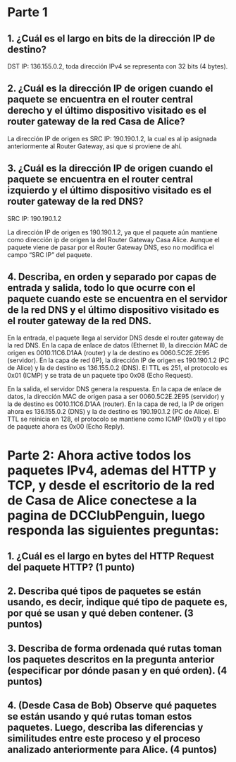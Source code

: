 # Parte 1

## 1. ¿Cuál es el largo en bits de la dirección IP de destino?

DST IP: 136.155.0.2, toda dirección IPv4 se representa con 32 bits (4 bytes).

## 2. ¿Cuál es la dirección IP de origen cuando el paquete se encuentra en el router central derecho y el último dispositivo visitado es el router gateway de la red Casa de Alice?

La dirección IP de origen es SRC IP: 190.190.1.2, la cual es al ip asignada anteriormente al Router Gateway, asi que si proviene de ahí.

## 3. ¿Cuál es la dirección IP de origen cuando el paquete se encuentra en el router central izquierdo y el último dispositivo visitado es el router gateway de la red DNS?

SRC IP: 190.190.1.2

La dirección IP de origen es 190.190.1.2, ya que el paquete aún mantiene como dirección ip de origen la del Router Gateway Casa Alice. Aunque el paquete viene de pasar por el Router Gateway DNS, eso no modifica el campo “SRC IP” del paquete.

## 4. Describa, en orden y separado por capas de entrada y salida, todo lo que ocurre con el paquete cuando este se encuentra en el servidor de la red DNS y el último dispositivo visitado es el router gateway de la red DNS.

En la entrada, el paquete llega al servidor DNS desde el router gateway de la red DNS. En la capa de enlace de datos (Ethernet II), la dirección MAC de origen es 0010.11C6.D1AA (router) y la de destino es 0060.5C2E.2E95 (servidor). En la capa de red (IP), la dirección IP de origen es 190.190.1.2 (PC de Alice) y la de destino es 136.155.0.2 (DNS). El TTL es 251, el protocolo es 0x01 (ICMP) y se trata de un paquete tipo 0x08 (Echo Request).

En la salida, el servidor DNS genera la respuesta. En la capa de enlace de datos, la dirección MAC de origen pasa a ser 0060.5C2E.2E95 (servidor) y la de destino es 0010.11C6.D1AA (router). En la capa de red, la IP de origen ahora es 136.155.0.2 (DNS) y la de destino es 190.190.1.2 (PC de Alice). El TTL se reinicia en 128, el protocolo se mantiene como ICMP (0x01) y el tipo de paquete ahora es 0x00 (Echo Reply).

# Parte 2: Ahora active todos los paquetes IPv4, ademas del HTTP y TCP, y desde el escritorio de la red de Casa de Alice conectese a la pagina de DCClubPenguin, luego responda las siguientes preguntas:

## 1. ¿Cuál es el largo en bytes del HTTP Request del paquete HTTP? (1 punto)

## 2. Describa qué tipos de paquetes se están usando, es decir, indique qué tipo de paquete es, por qué se usan y qué deben contener. (3 puntos)

## 3. Describa de forma ordenada qué rutas toman los paquetes descritos en la pregunta anterior (especificar por dónde pasan y en qué orden). (4 puntos)

## 4. (Desde Casa de Bob) Observe qué paquetes se están usando y qué rutas toman estos paquetes. Luego, describa las diferencias y similitudes entre este proceso y el proceso analizado anteriormente para Alice. (4 puntos)
